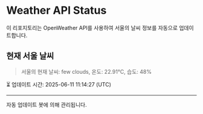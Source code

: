
# Weather API Status

이 리포지토리는 OpenWeather API를 사용하여 서울의 날씨 정보를 자동으로 업데이트합니다.

## 현재 서울 날씨
> 서울의 현재 날씨: few clouds, 온도: 22.91°C, 습도: 48%

⏳ 업데이트 시간: 2025-06-11 11:14:27 (UTC)

---
자동 업데이트 봇에 의해 관리됩니다.

